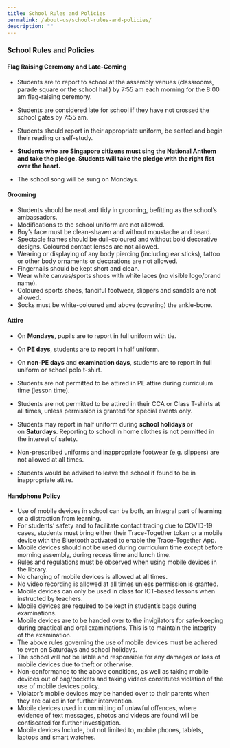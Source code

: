 ```yaml
---
title: School Rules and Policies
permalink: /about-us/school-rules-and-policies/
description: ""
---
```


### School Rules and Policies

#### Flag Raising Ceremony and Late-Coming

*   Students are to report to school at the assembly venues (classrooms, parade square or the school hall) by 7:55 am each morning for the 8:00 am flag-raising ceremony.
*   Students are considered late for school if they have not crossed the school gates by 7:55 am.
*   Students should report in their appropriate uniform, be seated and begin their reading or self-study.  
    
*   **Students who are Singapore citizens must sing the National Anthem and take the pledge. Students will take the pledge with the right fist over the heart.**  
    
*   The school song will be sung on Mondays.

  

#### Grooming

*   Students should be neat and tidy in grooming, befitting as the school’s ambassadors.
*   Modifications to the school uniform are not allowed.
*   Boy’s face must be clean-shaven and without moustache and beard.
*   Spectacle frames should be dull-coloured and without bold decorative designs. Coloured contact lenses are not allowed.
*   Wearing or displaying of any body piercing (including ear sticks), tattoo or other body ornaments or decorations are not allowed.
*   Fingernails should be kept short and clean.
*   Wear white canvas/sports shoes with white laces (no visible logo/brand name).
*   Coloured sports shoes, fanciful footwear, slippers and sandals are not allowed.
*   Socks must be white-coloured and above (covering) the ankle-bone.  
    

#### Attire

*   On **Mondays**, pupils are to report in full uniform with tie.
*   On **PE days**, students are to report in half uniform.  
    
*   On **non-PE days** and **examination days**, students are to report in full uniform or school polo t-shirt.
*   Students are not permitted to be attired in PE attire during curriculum time (lesson time).  
    
*   Students are not permitted to be attired in their CCA or Class T-shirts at all times, unless permission is granted for special events only.  
    
*   Students may report in half uniform during **school holidays** or on **Saturdays**. Reporting to school in home clothes is not permitted in the interest of safety.  
    
*   Non-prescribed uniforms and inappropriate footwear (e.g. slippers) are not allowed at all times.  
    
*   Students would be advised to leave the school if found to be in inappropriate attire.  
  

#### Handphone Policy

*   Use of mobile devices in school can be both, an integral part of learning or a distraction from learning.
*   For students’ safety and to facilitate contact tracing due to COVID-19 cases, students must bring either their Trace-Together token or a mobile device with the Bluetooth activated to enable the Trace-Together App.
*   Mobile devices should not be used during curriculum time except before morning assembly, during recess time and lunch time.
*   Rules and regulations must be observed when using mobile devices in the library.
*   No charging of mobile devices is allowed at all times.
*   No video recording is allowed at all times unless permission is granted.
*   Mobile devices can only be used in class for ICT-based lessons when instructed by teachers.
*   Mobile devices are required to be kept in student’s bags during examinations.
*   Mobile devices are to be handed over to the invigilators for safe-keeping during practical and oral examinations. This is to maintain the integrity of the examination.
*   The above rules governing the use of mobile devices must be adhered to even on Saturdays and school holidays.
*   The school will not be liable and responsible for any damages or loss of mobile devices due to theft or otherwise.
*   Non-conformance to the above conditions, as well as taking mobile devices out of bag/pockets and taking videos constitutes violation of the use of mobile devices policy.
*   Violator’s mobile devices may be handed over to their parents when they are called in for further intervention.
*   Mobile devices used in committing of unlawful offences, where evidence of text messages, photos and videos are found will be confiscated for further investigation.
*   Mobile devices Include, but not limited to, mobile phones, tablets, laptops and smart watches.